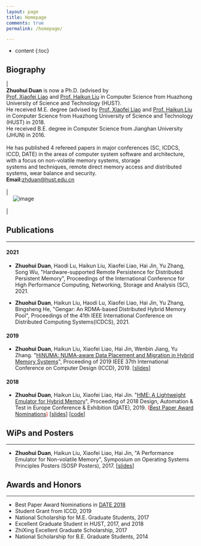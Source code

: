 ```yaml
---
layout: page
title: Homepage
comments: true
permalink: /homepage/

---
```


* content
{:toc}

 
## Biography

|<br> **Zhuohui Duan** is now a Ph.D. (advised by <br>[Prof. Xiaofei Liao](http://faculty.hust.edu.cn/xfliao/zh_CN/index/1532409/list/index.htm) and [Prof. Haikun Liu](http://faculty.hust.edu.cn/liuhaikun/zh_CN/index.htm) in Computer Science from Huazhong University of Science and Technology (HUST). 
<br>He received M.E. degree (advised by [Prof. Xiaofei Liao](http://faculty.hust.edu.cn/xfliao/zh_CN/index/1532409/list/index.htm) and [Prof. Haikun Liu](http://faculty.hust.edu.cn/liuhaikun/zh_CN/index.htm) in Computer Science from Huazhong University of Science and Technology (HUST) in 2018. 
<br>He received B.E. degree in Computer Science from Jianghan University (JHUN) in 2016. 
<br><br>He has published 4 refereed papers in major conferences (SC, ICDCS, ICCD, DATE) in the areas of computer system software and architecture, with a focus on non-volatile memory systems, storage <br>systems and techniques, remote direct memory access and distributed systems, wear balance and security.  
**Email:**<zhduan@hust.edu.cn>   <br> <br> | <br> &emsp; ![image](https://Gumi-presentation-by-Dzh.github.io/images/duan1.jpg) <br> <br> |


## Publications

---
#### 2021
* **Zhuohui Duan**, Haodi Lu, Haikun Liu, Xiaofei Liao, Hai Jin, Yu Zhang, Song Wu, "Hardware-supported Remote Persistence for Distributed Persistent Memory", Proceedings of the International Conference for High Performance Computing, Networking, Storage and Analysis (SC), 2021.

* **Zhuohui Duan**, Haikun Liu, Haodi Lu, Xiaofei Liao, Hai Jin, Yu Zhang, Bingsheng He, "Gengar: An RDMA-based Distributed Hybrid Memory Pool", Proceedings of the 41th IEEE International Conference on Distributed Computing Systems(ICDCS), 2021.

#### 2019

* **Zhuohui Duan**, Haikun Liu, Xiaofei Liao, Hai Jin, Wenbin Jiang, Yu Zhang. "[HiNUMA: NUMA-aware Data Placement and Migration in Hybrid Memory Systems](https://ieeexplore.ieee.org/abstract/document/8988604)", Proceeding of 2019 IEEE 37th International Conference on Computer Design (ICCD), 2019. [[slides](https://scholar.google.com/scholar_url?url=https://wwww.easychair.org/publications/preprint_download/rv3h&hl=zh-CN&sa=T&oi=gsb-gga&ct=res&cd=0&d=1147414222658290591&ei=tcnaYOSNDIegyATW6L6gCA&scisig=AAGBfm0IlAsLh2r-2qc4e0bQN2j76IOHYg)]

#### 2018

* **Zhuohui Duan**, Haikun Liu, Xiaofei Liao, Hai Jin. "[HME: A Lightweight Emulator for Hybrid Memory](https://ieeexplore.ieee.org/abstract/document/8342227)", Proceeding of 2018 Design, Automation & Test in Europe Conference & Exhibition (DATE), 2019. <span style="color:red">([Best Paper Award Nominations](https://past.date-conference.com/proceedings-archive/2018/html/bestpaper.html))</span> [[slides](https://past.date-conference.com/proceedings-archive/2018/pdf/0731.pdf)] [[code](https://github.com/CGCL-codes/HME)]

## WiPs and Posters 

---

* **Zhuohui Duan**, Haikun Liu, Xiaofei Liao, Hai Jin, "A Performance Emulator for Non-volatile Memory", Symposium on Operating Systems Principles Posters (SOSP Posters), 2017. [[slides](https://sosp17posters.hotcrp.com/doc/sosp17posters-paper43.pdf)]


## Awards and Honors

---

*  Best Paper Award Nominations in [DATE 2018](https://past.date-conference.com/proceedings-archive/2018/html/bestpaper.html)
*  Student Grant from ICCD, 2019
*  National Scholarship for M.E. Graduate Students, 2017
*  Excellent Graduate Student in HUST, 2017, and 2018
*  ZhiXing Excellent Graduate Scholarship, 2017
*  National Scholarship for B.E. Graduate Students, 2014

